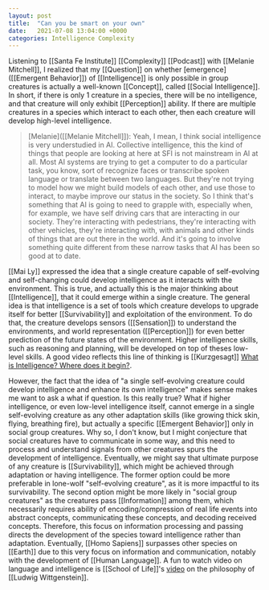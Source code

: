 ```yaml
---
layout: post
title:  "Can you be smart on your own"
date:   2021-07-08 13:04:00 +0000
categories: Intelligence Complexity
---
```


Listening to [[Santa Fe Institute]] [[Complexity]] [[Podcast]] with [[Melanie Mitchell]], I realized that my [[Question]] on whether [emergence]([[Emergent Behavior]]) of [[Intelligence]] is only possible in group creatures is actually a well-known [[Concept]], called [[Social Intelligence]]. In short, if there is only 1 creature in a species, there will be no intelligence, and that creature will only exhibit [[Perception]] ability. If there are multiple creatures in a species which interact to each other, then each creature will develop high-level intelligence.

> [Melanie]([[Melanie Mitchell]]):  Yeah, I mean, I think social intelligence is very understudied in AI. Collective intelligence, this the kind of things that people are looking at here at SFI is not mainstream in AI at all. Most AI systems are trying to get a computer to do a particular task, you know, sort of recognize faces or transcribe spoken language or translate between two languages. But they're not trying to model how we might build models of each other, and use those to interact, to maybe improve our status in the society. So I think that's something that AI is going to need to grapple with, especially when, for example, we have self driving cars that are interacting in our society. They're interacting with pedestrians, they're interacting with other vehicles, they're interacting with, with animals and other kinds of things that are out there in the world. And it's going to involve something quite different from these narrow tasks that AI has been so good at to date.

[[Mai Ly]] expressed the idea that a single creature capable of self-evolving and self-changing could develop intelligence as it interacts with the environment. This is true, and actually this is the major thinking about [[Intelligence]], that it could emerge within a single creature. The general idea is that intelligence is a set of tools which creature develops to upgrade itself for better [[Survivability]] and exploitation of the environment. To do that, the creature develops sensors ([[Sensation]]) to understand the environments, and world representation ([[Perception]]) for even better prediction of the future states of the environment. Higher intelligence skills, such as reasoning and planning, will be developed on top of theses low-level skills. A good video reflects this line of thinking is [[Kurzgesagt]] [What is Intelligence? Where does it begin?](https://www.youtube.com/watch?v=ck4RGeoHFko).

However, the fact that the idea of "a single self-evolving creature could develop intelligence and enhance its own intelligence" makes sense makes me want to ask a what if question. Is this really true? What if higher intelligence, or even low-level intelligence itself, cannot emerge in a single self-evolving creature as any other adaptation skills (like growing thick skin, flying, breathing fire), but actually a specific [[Emergent Behavior]] only in social group creatures. Why so, I don't know, but I might conjecture that social creatures have to communicate in some way, and this need to process and understand signals from other creatures spurs the development of intelligence. Eventually, we might say that ultimate purpose of any creature is [[Survivability]], which might be achieved through adaptation or having intelligence. The former option could be more preferable in lone-wolf "self-evolving creature", as it is more impactful to its survivability. The second option might be more likely in "social group creatures" as the creatures pass [[Information]] among them, which necessarily requires ability of encoding/compression of real life events into abstract concepts, communicating these concepts, and decoding received concepts. Therefore, this focus on information processing and passing directs the development of the species toward intelligence rather than adaptation. Eventually, [[Homo Sapiens]] surpasses other species on [[Earth]] due to this very focus on information and communication, notably with the development of [[Human Language]]. A fun to watch video on language and intelligence is [[School of Life]]'s [video](https://www.youtube.com/watch?v=pQ33gAyhg2c) on the philosophy of [[Ludwig Wittgenstein]].

